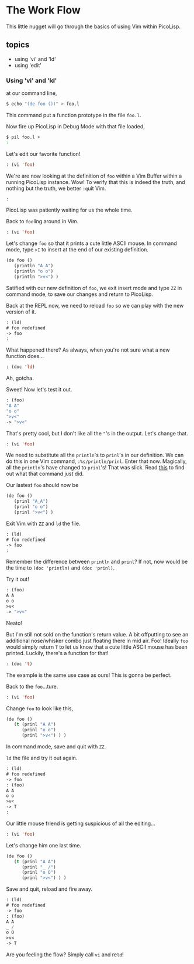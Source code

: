 # The Work Flow

This little nugget will go through the basics of using Vim within PicoLisp. 

## topics
- using 'vi' and 'ld'
- using 'edit'


### Using 'vi' and 'ld'
at our command line,
```bash
$ echo "(de foo ())" > foo.l
```
This command put a function prototype in the file `foo.l`.


Now fire up PicoLisp in Debug Mode with that file loaded,
```bash
$ pil foo.l +
:
``` 

Let's edit our favorite function!
```lisp
: (vi 'foo)
```

We're are now looking at the definition of `foo` within a Vim Buffer within a running PicoLisp instance. Wow! To verify that this is indeed the truth, and nothing but the truth, we better `:q`uit Vim.

```lisp
:
```
PicoLisp was patiently waiting for us the whole time. 

Back to `foo`ling around in Vim.
```lisp
: (vi 'foo)
```

Let's change `foo` so that it prints a cute little ASCII mouse. In command mode, type `>I` to insert at the end of our existing definition.
```lisp
(de foo ()
   (println "A_A")
   (println "o o")
   (println ">v<") )
```
Satified with our new definition of `foo`, we exit insert mode and type `ZZ` in command mode, to save our changes and return to PicoLisp.


Back at the REPL now, we need to reload `foo` so we can play with the new version of it.
```lisp
: (ld)
# foo redefined
-> foo
:
```


What happened there? As always, when you're not sure what a new function does...
```lisp
: (doc 'ld)
``` 
Ah, gotcha.


Sweet! Now let's test it out.
```lisp
: (foo)
"A A"
"o o"
">v<"
-> ">v<"
```


That's pretty cool, but I don't like all the `"`'s in the output. Let's change that.
```lisp
: (vi 'foo)
```

We need to substitute all the `println`'s to `prinl`'s in our definition. We can do this in one Vim command, `:%s/println/prinl`. Enter that now. Magically, all the `println`'s have changed to `prinl`'s! That was slick. Read [this](http://vim.wikia.com/wiki/Search_and_replace) to find out what that command just did.

Our lastest `foo` should now be
```lisp
(de foo ()
   (prinl "A_A")
   (prinl "o o")
   (prinl ">v<") )
```


Exit Vim with `ZZ` and `ld` the file.
```lisp
: (ld)
# foo redefined
-> foo
:
```
Remember the difference between `println` and `prinl`? If not, now would be the time to `(doc 'println)` and `(doc 'prinl)`.


Try it out!
```lisp
: (foo)
A A
o o
>v<
-> ">v<"
```
Neato!


But I'm still not sold on the function's return value. A bit offputting to see an additional nose/whisker combo just floating there in mid air. Foo! Ideally `foo` would simply return `T` to let us know that a cute little ASCII mouse has been printed. Luckily, there's a function for that!
```lisp
: (doc 't)
```
The example is the same use case as ours! This is gonna be perfect.


Back to the `foo`...ture.  
```lisp
: (vi 'foo)
```


Change `foo` to look like this,
```lisp
(de foo ()
   (t (prinl "A A")
      (prinl "o o")
      (prinl ">v<") ) )
```
In command mode, save and quit with `ZZ`. 


`ld` the file and try it out again.
```lisp
: (ld)
# foo redefined
-> foo
: (foo)
A A
o o
>v<
-> T
:
```

Our little mouse friend is getting suspicious of all the editing...
```lisp
: (vi 'foo)
```

Let's change him one last time.
```lisp
(de foo ()
   (t (prinl "A A")
      (prinl "_ /")
      (prinl "o O")
      (prinl ">v<") ) )
```

Save and quit, reload and fire away.
```lisp
: (ld)
# foo redefined
-> foo
: (foo)
A A
_ /
o O
>v<
-> T
```

Are you feeling the flow? Simply call `vi` and re`ld`! 
